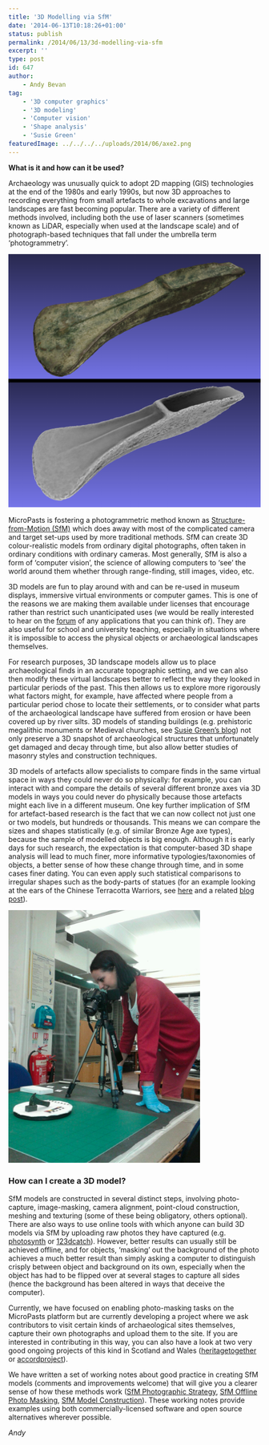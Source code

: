 ```yaml
---
title: '3D Modelling via SfM'
date: '2014-06-13T10:18:26+01:00'
status: publish
permalink: /2014/06/13/3d-modelling-via-sfm
excerpt: ''
type: post
id: 647
author: 
    - Andy Bevan
tag:
    - '3D computer graphics'
    - '3D modeling'
    - 'Computer vision'
    - 'Shape analysis'
    - 'Susie Green'
featuredImage: ../../../../uploads/2014/06/axe2.png
---
```

**What is it and how can it be used?**

Archaeology was unusually quick to adopt 2D mapping (GIS) technologies at the end of the 1980s and early 1990s, but now 3D approaches to recording everything from small artefacts to whole excavations and large landscapes are fast becoming popular. There are a variety of different methods involved, including both the use of laser scanners (sometimes known as LiDAR, especially when used at the landscape scale) and of photograph-based techniques that fall under the umbrella term ‘photogrammetry’.

![A 3D model of a Bronze Age palstave, shown both with a photographic texture and with an ‘ambient occlusion’ surface](../../../../uploads/2014/06/axe2.png)

MicroPasts is fostering a photogrammetric method known as [Structure-from-Motion (SfM)](http://en.wikipedia.org/wiki/Structure_from_motion) which does away with most of the complicated camera and target set-ups used by more traditional methods. SfM can create 3D colour-realistic models from ordinary digital photographs, often taken in ordinary conditions with ordinary cameras. Most generally, SfM is also a form of ‘computer vision’, the science of allowing computers to ‘see’ the world around them whether through range-finding, still images, video, etc.

3D models are fun to play around with and can be re-used in museum displays, immersive virtual environments or computer games. This is one of the reasons we are making them available under licenses that encourage rather than restrict such unanticipated uses (we would be really interested to hear on the [forum](http://community.micropasts.org) of any applications that you can think of). They are also useful for school and university teaching, especially in situations where it is impossible to access the physical objects or archaeological landscapes themselves.

For research purposes, 3D landscape models allow us to place archaeological finds in an accurate topographic setting, and we can also then modify these virtual landscapes better to reflect the way they looked in particular periods of the past. This then allows us to explore more rigorously what factors might, for example, have affected where people from a particular period chose to locate their settlements, or to consider what parts of the archaeological landscape have suffered from erosion or have been covered up by river silts. 3D models of standing buildings (e.g. prehistoric megalithic monuments or Medieval churches, see [Susie Green’s blog](http://archaeologysfm.blogspot.co.uk/)) not only preserve a 3D snapshot of archaeological structures that unfortunately get damaged and decay through time, but also allow better studies of masonry styles and construction techniques.

3D models of artefacts allow specialists to compare finds in the same virtual space in ways they could never do so physically: for example, you can interact with and compare the details of several different bronze axes via 3D models in ways you could never do physically because those artefacts might each live in a different museum. One key further implication of SfM for artefact-based research is the fact that we can now collect not just one or two models, but hundreds or thousands. This means we can compare the sizes and shapes statistically (e.g. of similar Bronze Age axe types), because the sample of modelled objects is big enough. Although it is early days for such research, the expectation is that computer-based 3D shape analysis will lead to much finer, more informative typologies/taxonomies of objects, a better sense of how these change through time, and in some cases finer dating. You can even apply such statistical comparisons to irregular shapes such as the body-parts of statues (for an example looking at the ears of the Chinese Terracotta Warriors, see [here](http://authors.elsevier.com/sd/article/S0305440314001927) and a related [blog post](http://www.ucl.ac.uk/terracotta-army/blog/posts/2014-06-12)).

![Photo-capture of a Bronze Age axe on a white background using a turntable (but otherwise with poor indoor lighting and photographic conditions).](../../../../uploads/2014/06/phototaking.png) 

### How can I create a 3D model?

SfM models are constructed in several distinct steps, involving photo-capture, image-masking, camera alignment, point-cloud construction, meshing and texturing (some of these being obligatory, others optional). There are also ways to use online tools with which anyone can build 3D models via SfM by uploading raw photos they have captured (e.g. [photosynth](http://photosynth.net) or [123dcatch](http://www.123dapp.com/catch)). However, better results can usually still be achieved offline, and for objects, ‘masking’ out the background of the photo achieves a much better result than simply asking a computer to distinguish crisply between object and background on its own, especially when the object has had to be flipped over at several stages to capture all sides (hence the background has been altered in ways that deceive the computer).

Currently, we have focused on enabling photo-masking tasks on the MicroPasts platform but are currently developing a project where we ask contributors to visit certain kinds of archaeological sites themselves, capture their own photographs and upload them to the site. If you are interested in contributing in this way, you can also have a look at two very good ongoing projects of this kind in Scotland and Wales ([heritagetogether](http://heritagetogether.org) or [accordproject](http://accordproject.wordpress.com)).

We have written a set of working notes about good practice in creating SfM models (comments and improvements welcome) that will give you a clearer sense of how these methods work ([SfM Photographic Strategy](https://github.com/MicroPasts/MicroPasts-TechnicalNotes/raw/master/pdf/1-PhotoCapture_Artefacts.pdf), [SfM Offline Photo Masking](https://github.com/MicroPasts/MicroPasts-TechnicalNotes/raw/master/pdf/2-PhotoMasking_Artefacts.pdf), [SfM Model Construction](https://github.com/MicroPasts/MicroPasts-TechnicalNotes/raw/master/pdf/3a-ModelCreation_Artefacts_Photoscan.pdf)). These working notes provide examples using both commercially-licensed software and open source alternatives wherever possible.

*Andy*